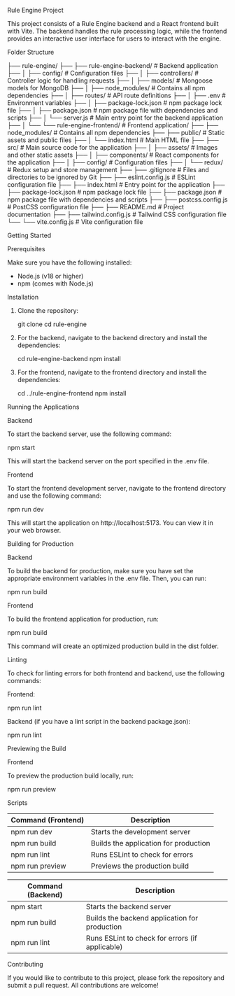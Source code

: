 Rule Engine Project

This project consists of a Rule Engine backend and a React frontend built with Vite. The backend handles the rule processing logic, while the frontend provides an interactive user interface for users to interact with the engine.

Folder Structure

├── rule-engine/
├── ├── rule-engine-backend/       # Backend application
├── │   ├── config/                # Configuration files
├── │   ├── controllers/           # Controller logic for handling requests
├── │   ├── models/                # Mongoose models for MongoDB
├── │   ├── node_modules/          # Contains all npm dependencies
├── │   ├── routes/                # API route definitions
├── │   ├── .env                   # Environment variables
├── │   ├── package-lock.json      # npm package lock file
├── │   ├── package.json           # npm package file with dependencies and scripts
├── │   └── server.js              # Main entry point for the backend application
├── │
└── └── rule-engine-frontend/      # Frontend application/
    ├── ├── node_modules/          # Contains all npm dependencies
    ├── ├── public/                # Static assets and public files
    ├── │   └── index.html         # Main HTML file
    ├── ├── src/                   # Main source code for the application
    ├── │   ├── assets/            # Images and other static assets
    ├── │   ├── components/        # React components for the application
    ├── │   ├── config/            # Configuration files
    ├── │   └── redux/             # Redux setup and store management
    ├── ├── .gitignore             # Files and directories to be ignored by Git
    ├── ├── eslint.config.js       # ESLint configuration file
    ├── ├── index.html             # Entry point for the application
    ├── ├── package-lock.json      # npm package lock file
    ├── ├── package.json           # npm package file with dependencies and scripts
    ├── ├── postcss.config.js      # PostCSS configuration file
    ├── ├── README.md              # Project documentation
    ├── ├── tailwind.config.js     # Tailwind CSS configuration file
    └── └── vite.config.js         # Vite configuration file
    
Getting Started

Prerequisites

Make sure you have the following installed:

- Node.js (v18 or higher)
- npm (comes with Node.js)

Installation

1. Clone the repository:

   git clone <repository-url>
   cd rule-engine

2. For the backend, navigate to the backend directory and install the dependencies:

   cd rule-engine-backend
   npm install

3. For the frontend, navigate to the frontend directory and install the dependencies:

   cd ../rule-engine-frontend
   npm install

Running the Applications

Backend

To start the backend server, use the following command:

npm start

This will start the backend server on the port specified in the .env file.

Frontend

To start the frontend development server, navigate to the frontend directory and use the following command:

npm run dev

This will start the application on http://localhost:5173. You can view it in your web browser.

Building for Production

Backend

To build the backend for production, make sure you have set the appropriate environment variables in the .env file. Then, you can run:

npm run build

Frontend

To build the frontend application for production, run:

npm run build

This command will create an optimized production build in the dist folder.

Linting

To check for linting errors for both frontend and backend, use the following commands:

Frontend:

npm run lint

Backend (if you have a lint script in the backend package.json):

npm run lint

Previewing the Build

Frontend

To preview the production build locally, run:

npm run preview

Scripts

| Command (Frontend) | Description                                      |
|--------------------|--------------------------------------------------|
| npm run dev        | Starts the development server                    |
| npm run build      | Builds the application for production             |
| npm run lint       | Runs ESLint to check for errors                  |
| npm run preview    | Previews the production build                     |

| Command (Backend)  | Description                                      |
|--------------------|--------------------------------------------------|
| npm start          | Starts the backend server                         |
| npm run build      | Builds the backend application for production     |
| npm run lint       | Runs ESLint to check for errors (if applicable)  |

Contributing

If you would like to contribute to this project, please fork the repository and submit a pull request. All contributions are welcome!

